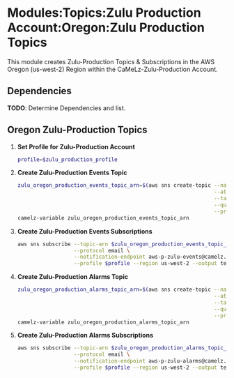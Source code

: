 # Modules:Topics:Zulu Production Account:Oregon:Zulu Production Topics

This module creates Zulu-Production Topics & Subscriptions in the AWS Oregon (us-west-2) Region within the
CaMeLz-Zulu-Production Account.

## Dependencies

**TODO**: Determine Dependencies and list.

## Oregon Zulu-Production Topics

1. **Set Profile for Zulu-Production Account**

    ```bash
    profile=$zulu_production_profile
    ```

1. **Create Zulu-Production Events Topic**

    ```bash
    zulu_oregon_production_events_topic_arn=$(aws sns create-topic --name Zulu-Production-Events \
                                                                   --attributes "DisplayName=ZULP Events" \
                                                                   --tags Key=Name,Value=Zulu-Production-Events-Topic Key=Company,Value=Zulu Key=Environment,Value=Production \
                                                                   --query 'TopicArn' \
                                                                   --profile $profile --region us-west-2 --output text)
    camelz-variable zulu_oregon_production_events_topic_arn
    ```

1. **Create Zulu-Production Events Subscriptions**

    ```bash
    aws sns subscribe --topic-arn $zulu_oregon_production_events_topic_arn \
                      --protocol email \
                      --notification-endpoint aws-p-zulu-events@camelz.io \
                      --profile $profile --region us-west-2 --output text
    ```

1. **Create Zulu-Production Alarms Topic**

    ```bash
    zulu_oregon_production_alarms_topic_arn=$(aws sns create-topic --name Zulu-Production-Alarms \
                                                                   --attributes "DisplayName=ZULP Alarms" \
                                                                   --tags Key=Name,Value=Zulu-Production-Alarms-Topic Key=Company,Value=Zulu Key=Environment,Value=Production \
                                                                   --query 'TopicArn' \
                                                                   --profile $profile --region us-west-2 --output text)
    camelz-variable zulu_oregon_production_alarms_topic_arn
    ```

1. **Create Zulu-Production Alarms Subscriptions**

    ```bash
    aws sns subscribe --topic-arn $zulu_oregon_production_alarms_topic_arn \
                      --protocol email \
                      --notification-endpoint aws-p-zulu-alarms@camelz.io \
                      --profile $profile --region us-west-2 --output text
    ```
